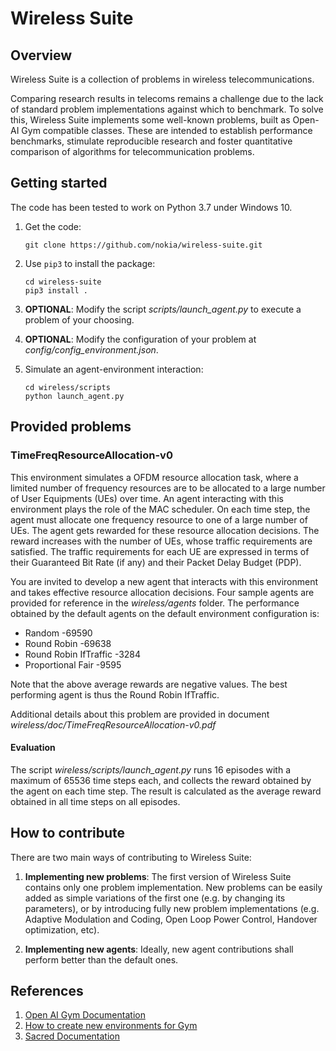 # Wireless Suite

## Overview
Wireless Suite is a collection of problems in wireless telecommunications.

Comparing research results in telecoms remains a challenge due to the lack of standard problem implementations against
which to benchmark.
To solve this, Wireless Suite implements some well-known problems, built as Open-AI Gym compatible classes.
These are intended to establish performance benchmarks, stimulate reproducible research and foster quantitative
comparison of algorithms for telecommunication problems.

## Getting started
The code has been tested to work on Python 3.7 under Windows 10.

1. Get the code:
    ```
    git clone https://github.com/nokia/wireless-suite.git
    ```

2. Use `pip3` to install the package:
   ```
   cd wireless-suite
   pip3 install .
   ```

3. **OPTIONAL**: Modify the script *scripts/launch_agent.py* to execute a problem of your choosing.

4. **OPTIONAL**: Modify the configuration of your problem at *config/config_environment.json*.

5. Simulate an agent-environment interaction:
    ```
   cd wireless/scripts
   python launch_agent.py
   ```

## Provided problems 

### TimeFreqResourceAllocation-v0
This environment simulates a OFDM resource allocation task, where a limited number of frequency resources are to be
allocated to a large number of User Equipments (UEs) over time.
An agent interacting with this environment plays the role of the MAC scheduler. On each time step, the agent must
allocate one frequency resource to one of a large number of UEs. The agent gets rewarded for these resource allocation
decisions. The reward increases with the number of UEs, whose traffic requirements are satisfied.
The traffic requirements for each UE are expressed in terms of their Guaranteed Bit Rate (if any) and their Packet
Delay Budget (PDP).

You are invited to develop a new agent that interacts with this environment and takes effective resource allocation
decisions.
Four sample agents are provided for reference in the *wireless/agents* folder.
The performance obtained by the default agents on the default environment configuration is:
* Random                       -69590
* Round Robin                  -69638
* Round Robin IfTraffic        -3284
* Proportional Fair            -9595

Note that the above average rewards are negative values. The best performing agent is thus the Round Robin IfTraffic.

Additional details about this problem are provided in document *wireless/doc/TimeFreqResourceAllocation-v0.pdf*

#### Evaluation
The script *wireless/scripts/launch_agent.py* runs 16 episodes with a maximum of 65536 time steps each, and collects the reward
obtained by the agent on each time step. The result is calculated as the average reward obtained in all time steps on
all episodes.

## How to contribute
There are two main ways of contributing to Wireless Suite:

1. **Implementing new problems**: The first version of Wireless Suite contains only one problem implementation. New
problems can be easily added as simple variations of the first one (e.g. by changing its parameters), or by introducing
fully new problem implementations (e.g. Adaptive Modulation and Coding, Open Loop Power Control, Handover optimization,
etc).

2. **Implementing new agents**: Ideally, new agent contributions shall perform better than the default ones.

## References
1. [Open AI Gym Documentation](http://gym.openai.com/docs/)
2. [How to create new environments for Gym](https://github.com/openai/gym/blob/master/docs/creating-environments.md)
3. [Sacred Documentation](https://sacred.readthedocs.io/en/stable/index.html)
